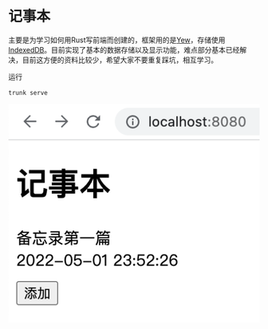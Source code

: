 # 记事本
主要是为学习如何用Rust写前端而创建的，框架用的是[Yew](https://yew.rs)，存储使用[IndexedDB](https://developer.mozilla.org/zh-CN/docs/Web/API/IndexedDB_API)。目前实现了基本的数据存储以及显示功能，难点部分基本已经解决，目前这方便的资料比较少，希望大家不要重复踩坑，相互学习。

运行

```sh
trunk serve
```

![Notepad](./screenshots.png)
